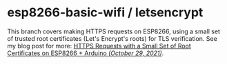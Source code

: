 # esp8266-basic-wifi / letsencrypt

This branch covers making HTTPS requests on ESP8266, using a small set of trusted root certificates (Let's Encrypt's roots) for TLS verification. See my blog post for more: [HTTPS Requests with a Small Set of Root Certificates on ESP8266 + Arduino *(October 29, 2021)*](https://www.dzombak.com/blog/2021/10/HTTPS-Requests-with-a-Small-Set-of-Root-Certificates-on-ESP8266-Arduino.html).

